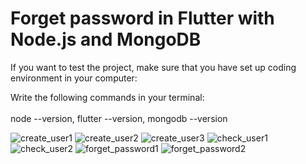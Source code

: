 # Forget password in Flutter with Node.js and MongoDB

If you want to test the project, make sure that you have set up coding environment in your computer: <br>

Write the following commands in your terminal: <br><br>
node --version, flutter --version, mongodb --version <br>

![create_user1](https://user-images.githubusercontent.com/34074484/98465882-1f352e00-21dd-11eb-9cee-6f1735080e11.png)
![create_user2](https://user-images.githubusercontent.com/34074484/98465883-20665b00-21dd-11eb-8e55-af4e22c07eae.png)
![create_user3](https://user-images.githubusercontent.com/34074484/98465885-21978800-21dd-11eb-815e-4beb74eb5feb.png)
![check_user1](https://user-images.githubusercontent.com/34074484/98465890-23614b80-21dd-11eb-8a50-cdad0e8134fd.png)
![check_user2](https://user-images.githubusercontent.com/34074484/98465891-23f9e200-21dd-11eb-8fde-ee03d8e4aa48.png)
![forget_password1](https://user-images.githubusercontent.com/34074484/98465892-252b0f00-21dd-11eb-9506-59be87b88862.png)
![forget_password2](https://user-images.githubusercontent.com/34074484/98465894-265c3c00-21dd-11eb-85bf-7c9ff579299d.png)



